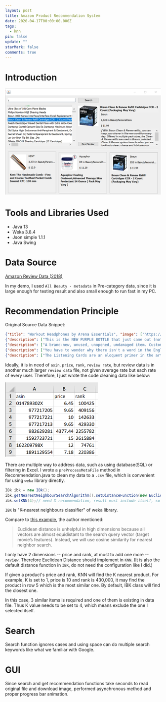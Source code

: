 ```yaml
---
layout: post
title: Amazon Product Recommendation System
date: 2020-04-17T00:00:00.000Z
tags:
  - knn
pin: false
update: ""
starMark: false
comments: true
---
```

# Introduction

![Screenshot](/assets/uploads/5e191dac7cb767d152d97ae9a02bf28.png)

# Tools and Libraries Used

* Java 13
* Weka 3.8.4
* Json simple 1.1.1
* Java Swing

# Data Source

[Amazon Review Data (2018)](https://nijianmo.github.io/amazon/index.html)

In my demo, I used `All Beauty - metadata` in Pre-category data, since it is large enough for testing result and also small enough to run fast in my PC.

# Recommendation Principle

Original Source Data Snippet:

```json
{"title": "Workout Headphones by Arena Essentials", "image": ["https://images-na.ssl-images-amazon.com/images/I/61BM8VG0BCL._SS40_.jpg", "https://images-na.ssl-images-amazon.com/images/I/61YKSNFYPPL._SS40_.jpg"], "brand": "HarperCollins", "rank": "3,235,148inBeautyamp;PersonalCare(", "main_cat": "All Beauty", "asin": "0061073717"}
{"description": ["This is the NEW PURPLE BOTTLE that just came out (not the old black bottle which came out years ago and has been discontinued)\n\nBlack Diamond\nIndoor Lotion\nTingle\nNew\nFull Size Bottle", "", ""], "title": "Black Diamond", "brand": "Swedish Beauty", "rank": "1,462,563inBeautyamp;PersonalCare(", "also_view": ["B000LXTNMW"], "main_cat": "All Beauty", "asin": "0143026860"}
{"description": ["A brand-new, unused, unopened, undamaged item. Customer Satisfaction Guaranteed."], "title": "12 Pc BLUE HEAVEN KAJAL\"HERBAL kajal With VITAMIN E COLOR Natural BLACK", "also_buy": ["B00OWT3W28", "B010E1X15K", "B0796RMSV8", "B07HPBWSW2", "B010FQJWWK", "B00IGBID9A", "B07C9KZTXP", "B00DNK5UR2", "B0079Z48S4", "B005EIIAPA", "B00MSU90U6", "B079MHLF3Z", "B078VXMNQQ", "B072SJQW3B", "B00MAX5TCY", "B01HTGNIH4", "B01BIRIPA0", "B0777796G5", "B01BEABLO8", "B01KJK7UA8", "B007T8LXZC", "B00ISAPPLI", "B07DDCD86N", "B01N6MIQ27"], "brand": "BLUE HEAVE", "rank": "100,425inBeautyPersonalCare(", "also_view": ["B00OWT3W28", "B0796RMSV8", "B010E1X15K", "B010FQJWWK", "B00OXQXP04", "B0079Z48S4", "B07C9KZTXP", "B06XC324BV", "1201025818", "B01BEABLO8", "B078V56SX1", "B00FLQ3VIQ", "B0154B5PAY", "B07KSHBD3R", "B078X9FPRD", "B07BN2WX93", "B00F6W0IGI", "B015E689YS", "B074QLLZ7V", "B01GW09XRW", "B005287VJ8", "B0789K416H", "B074VX7K85", "B0798KV8S6", "B0768XX5PM", "B071D5N6Z3", "B07B95FR76", "B01N9JM42T", "B07GKHKX6M", "0000045284", "B006LXBSYM", "B076DFBZLQ", "4784294759", "B07HPBWSW2", "B00LX45G1A", "B00H4XWEGO", "B01HBUSDPK", "B07BZ1KJX9", "B01LX6I5X0", "B00JGQJL4U", "B07BPVDPT9", "B00CEETD1M", "B00CTTJH04", "B00UC05MEM", "B00MAX5TCY", "B01BY5KDEC", "B071G69PGN", "B07H3XDM3M", "B006HCJXBM", "B077SW7V67", "B006WZ9TPO", "B0768YNQND", "B0079Z7GH4", "B07JZ527T2", "B0742J58WT", "B07C3GZJRB", "B077J4Q3K3"], "main_cat": "All Beauty", "price": "$6.45", "asin": "014789302X"}
{"description": ["You have to wonder why there isn't a word in the English language for the fireworks that go off in your brain when you finally kiss someone you've wanted for years. Or for the intimacy and tenderness you feel as you hold the hand of a suffering friend. A generation after the height of the AIDS crisis, what is it like to be a young gay man in New York? How many words are there now for the different kinds of pain, the different kinds of love? Matthew Lopez's The Inheritance premieres in two parts at the Young Vic Theatre, London, in March 2018.", "Matthew Lopez is the author of The Whipping Man (Luna Stage Company, Manhattan Theatre Club), The Legend of Georgia McBride (Denver Center for Performing Arts; Manhattan Class Company, Geffen Playhouse), Somewhere (The Old Globe, Hartford Stage), Reverberation (Hartford Stage Company), and Zoey's Perfect Wedding (Denver Center for the Performing Arts). In London, he was represented in Headlong Theatre's 9/11 Decade anthology with his short play The Sentinels."], "title": "The Inheritance", "also_buy": ["1848426380", "B07JVF7M3C", "1644450003", "1635571766", "1559365978", "1559365862", "0857055429", "B07J36923G", "0525618643", "1939931614", "B07HC435LF", "0573697094", "B07D4ZWCMB", "0735223521", "162779834X", "1468315714", "1420956493", "0345806565", "B07HC5H94C", "1101874562", "1559363843", "082223226X", "1350069299", "B07895XF5C", "1559365730", "1559365420", "0062795252", "B07BMLQN93", "3836563487", "177046316X", "0872867862", "1559365382", "155936582X", "0393310329", "1559365560", "B07GGRJWRW", "0802137563", "B0767FCYDP", "031631613X", "0804172706", "B0788XVVD8", "155936534X", "086547771X", "1559365323", "B01H4Z7CZE", "0316316121", "1328764524", "0199832536", "0735218196", "081013358X", "0452274001", "1559365404", "0738215678", "1555977359", "1848426038", "082222156X", "1468311085", "076246481X", "B07GW7NRW8", "0822225336", "0316188549", "1848426313", "1593500750", "B078DDYRBL", "B07GGCZ7GZ", "0571328873", "155659495X", "1559365471", "0822231166", "1984854275", "1593501463", "039959227X", "0573640041", "1501198246", "0684843269", "0865479445", "1250122430", "1559364580", "1783191430", "0143128752", "0573705674", "B072ZM74YY", "B0001HAGRE", "1400032385", "0571245927", "0552162949", "0553419056", "0822200732", "B003554PYO", "1350045985", "0307275930", "155936551X", "1559360410", "1559361131", "1350055018", "0007465084"], "brand": "Sunatoria", "rank": "476,831inBeautyPersonalCare(", "also_view": ["0571352367", "0573697094", "1635571766", "1559365978", "1420956493", "1634242173", "1848426380", "155936582X", "1350071935", "1718116373", "1848426038", "031631613X", "0062795252"], "main_cat": "All Beauty", "asin": "0571348351"}
{"description": ["The Listening Cards are an eloquent primer in the art of listening, offering you quick, straightforward and memorable lessons and graphics to help you and those you know easily improve your listening skills without having to read a big book. Each deck also includes underlying philosophy for listening and instructions for using the cards individually, with a partner or with a group. Attending website has free lessons and videos to learn even more.", "", ""], "title": "The Listening Cards", "image": ["https://images-na.ssl-images-amazon.com/images/I/51VcC85I8lL._SS40_.jpg"], "brand": "Listening Planet", "rank": "2,967,592inBeautyamp;PersonalCare(", "main_cat": "All Beauty", "asin": "0692508988"}
```

Ideally, it is in need of `asin`, `price`, `rank`, `review rate`, but review data is in another much larger `review data` file, not given average rate but each rate of every user. Therefore, I just wrote the code cleaning data like below:

![](/assets/uploads/20200418215012.png)

There are multiple way to address data, such as using database(SQL) or filtering in Excel. I wrote a `preProcessMetaFile` method in Recommendation.java to clean my data to a `.csv` file, which is convenient for using `weka` library directly.

```java
IBk ibk = new IBk();
ibk.getNearestNeighbourSearchAlgorithm().setDistanceFunction(new EuclideanDistance());// Use Euclidean Distance
ibk.setKNN(4);// need X recommendation, result must include itself, so add 1 neighbor
```

`IBK` is "K-nearest neighbours classifier" of weka library.

Compare to [this example](https://towardsdatascience.com/prototyping-a-recommender-system-step-by-step-part-1-knn-item-based-collaborative-filtering-637969614ea), the author mentioned:

> Euclidean distance is unhelpful in high dimensions because all vectors are almost equidistant to the search query vector (target movie’s features). Instead, we will use cosine similarity for nearest neighbor search.

I only have 2 dimensions -- price and rank, at most to add one more --`review`. Therefore Euclidean Distance should implement in `KNN`. (It is also the default distance function in  `IBK`, do not need the configuration like I did.)

If given a product's price and rank, KNN will find the K nearest product. For example, K is set to 1, price is 10 and rank is 430,000, it may find the product in row 5 which is the most similar one. By default, IBK class will find the closest one.

In this case, 3 similar items is required and one of them is existing in data file. Thus K value needs to be set to 4, which means exclude the one I selected itself.

# Search

Search function ignores cases and using space can do multiple search keywords like what we familiar with Google.

# GUI

Since search and get recommendation functions take seconds to read original file and download image, performed asynchronous method and proper progress bar animation.